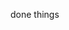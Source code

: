 done things

<Title text="About"/>
<About />
<Skills />
<Projects />
<Roadmap />
<Endorsements /> 
<Faq />
<Footer />

-make sure all text is not pure black but dark gray
-double check do shadows appear on all sides especially on the bottom, on all container classes
-make sure all the animations trigger only when the element in fully or partially in view, with viewport={{ once: true, amount: "all" }} or amount: 0.5 for fine tuning
